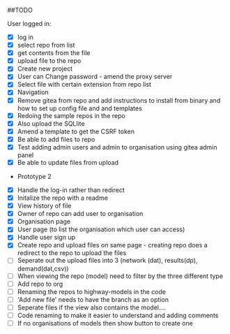 ##TODO

User logged in:

- [x] log in
- [x] select repo from list
- [x] get contents from the file
- [x] upload file to the repo
- [x] Create new project
- [x] User can Change password - amend the proxy server
- [x] Select file with certain extension from repo list
- [x] Navigation
- [x] Remove gitea from repo and add instructions to install from binary and how to set up config file and and templates
- [x] Redoing the sample repos in the repo
- [x] Also upload the SQLlite
- [x] Amend a template to get the CSRF token
- [x] Be able to add files to repo
- [x] Test adding admin users and admin to organisation using gitea admin panel
- [x] Be able to update files from upload

- Prototype 2
- [x] Handle the log-in rather than redirect
- [x] Initalize the repo with a readme
- [x] View history of file
- [x] Owner of repo can add user to organisation
- [x] Organisation page
- [x] User page (to list the organisation which user can access)
- [x] Handle user sign up
- [x] Create repo and upload files on same page - creating repo does a redirect to the repo to upload the files
- [ ] Seperate out the upload files into 3 (network (dat), results(dp), demand(dat,csv))
- [ ] When viewing the repo (model) need to filter by the three different type
- [ ] Add repo to org
- [ ] Renaming the repos to highway-models in the code
- [ ] 'Add new file' needs to have the branch as an option
- [ ] Seperate files if the view also contains the model....
- [ ] Code renaming to make it easier to understand and adding comments
- [ ] If no organisations of models then show button to create one
